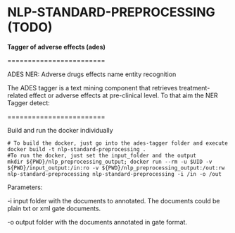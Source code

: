NLP-STANDARD-PREPROCESSING (TODO)
========================

<b>Tagger of adverse effects (ades)</b>   

========================

ADES NER: Adverse drugs effects name entity recognition

The ADES tagger is a text mining component that retrieves treatment-related effect or adverse effects at pre-clinical level.
To that aim the NER Tagger detect:





========================

Build and run the docker individually

	# To build the docker, just go into the ades-tagger folder and execute
	docker build -t nlp-standard-preprocessing .
	#To run the docker, just set the input_folder and the output
	mkdir ${PWD}/nlp_preprocessing_output; docker run --rm -u $UID -v ${PWD}/input_output:/in:ro -v ${PWD}/nlp_preprocessing_output:/out:rw nlp-standard-preprocessing nlp-standard-preprocessing -i /in -o /out	
Parameters:
<p>
-i input folder with the documents to annotated. The documents could be plain txt or xml gate documents.
</p>
<p>
-o output folder with the documents annotated in gate format.
</p>

		
		
